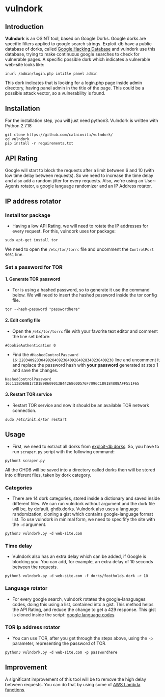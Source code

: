 # vulndork

## Introduction

**Vulndork** is an OSINT tool, based on Google Dorks. Google dorks are specific filters applied to google search strings. Exploit-db have a public database of dorks, called [Google Hacking Database](https://www.exploit-db.com/google-hacking-database) and vulndork use this database, trying to make continuous google searches to check for vulnerable pages. A specific possible dork which indicates a vulnerable web-site looks like:

```inurl /admin/login.php intitle panel admin```

This dork indicates that is looking for a login.php page inside admin directory, having panel admin in the title of the page. This could be a possible attack vector, so a vulnerability is found.

## Installation

For the installation step, you will just need python3. Vulndork is written with Python 2.7.18

```
git clone https://github.com/cataiovita/vulndork/
cd vulndork
pip install -r requirements.txt
```

## API Rating

Google will start to block the requests after a limit between 6 and 10 (with low time delay between requests). So we need to increase the time delay and also add a random jitter for every requests. Also, we're using an User-Agents rotator, a google language randomizer and an IP Address rotator.

## IP address rotator

### Install tor package

+ Having a low API Rating, we will need to rotate the IP addresses for every request. For this, vulndork uses tor package:

```sudo apt-get install tor```

We need to open the ```/etc/tor/torrc``` file and uncomment the ```ControlPort 9051``` line.

### Set a password for TOR

#### 1. Generate TOR password

+ Tor is using a hashed password, so to generate it use the command below. We will need to insert the hashed password inside the tor config file.

```tor --hash-password "passwordhere"```

#### 2. Edit config file

+ Open the ```/etc/tor/torrc``` file with your favorite text editor and comment the line set before:

```#CookieAuthentication 0```

+ Find the ```#HashedControlPassword 16:2283409283049820409238409284028340238409238``` line and uncomment it and replace the password hash with **your password** generated at step 1 and save the changes.

```HashedControlPassword 16:113BD60B17CD1E98609013B4426860D576F7096C189184808AFF551F65```

#### 3. Restart TOR service

+ Restart TOR service and now it should be an available TOR network connection.

```sudo /etc/init.d/tor restart```

## Usage

+ First, we need to extract all dorks from [exploit-db dorks](https://www.exploit-db.com/google-hacking-database). So, you have to run ``scraper.py`` script with the following command:

``python3 scraper.py``

All the GHDB will be saved into a directory called dorks then will be stored into different files, taken by dork category. 

### Categories

+ There are 14 dork categories, stored inside a dictionary and saved inside different files. We can run vulndork without argument and the dork file will be, by default, ghdb.dorks. Vulndork also uses a language randomization, cloning a gist which contains google-language format list. To use vulndork in minimal form, we need to specifify the site with the ```-d``` argument.

```python3 vulndork.py -d web-site.com```

### Time delay

+ Vulndork also has an extra delay which can be added, if Google is blocking you. You can add, for example, an extra delay of 10 seconds between the requests.  

```python3 vulndork.py -d web-site.com -f dorks/footholds.dork -r 10```

### Language rotator

+ For every google search, vulndork rotates the google-lanaguages codes, doing this using a list, contained into a gist. This method helps the API Rating, and reduce the change to get a 429 response. This gist is cloned inside the script: [google language codes](https://gist.github.com/cataiovita/8b60240ca6daaedd5a9f20f34617b4a7)

### TOR ip address rotator

+ You can use TOR, after you get through the steps above, using the ``-p`` parameter, representing the password of TOR.

```python3 vulndork.py -d web-site.com -p passwordhere```

## Improvement

A significant improvement of this tool will be to remove the high delay between requests. You can do that by using some of [AWS Lambda functions](https://aws.amazon.com/lambda/).
